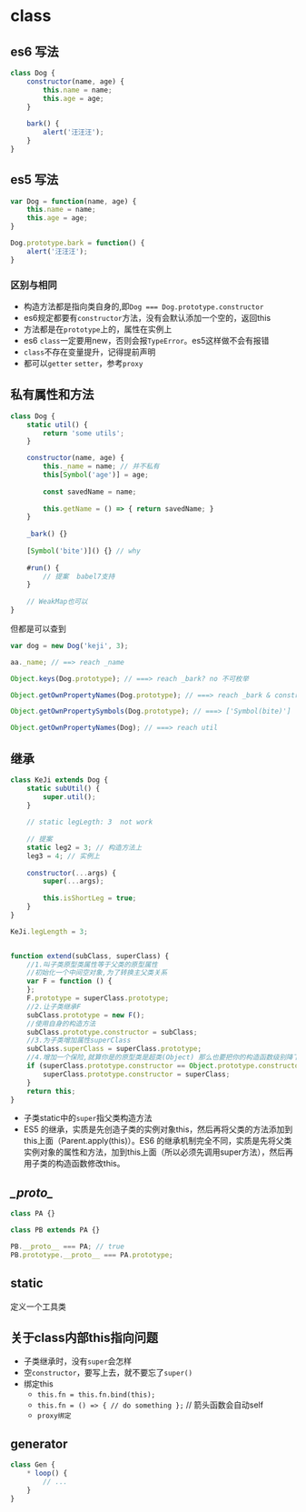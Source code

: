 # class

## es6 写法

```JavaScript
class Dog {
	constructor(name, age) {
		this.name = name;
		this.age = age;
	}
	
	bark() {
		alert('汪汪汪');
	}
}
```

## es5 写法


```JavaScript
var Dog = function(name, age) {
	this.name = name;
	this.age = age;
}

Dog.prototype.bark = function() {
	alert('汪汪汪');
}
```

### 区别与相同

- 构造方法都是指向类自身的,即`Dog === Dog.prototype.constructor`
- es6规定都要有`constructor`方法，没有会默认添加一个空的，返回this
- 方法都是在`prototype`上的，属性在实例上
- es6 `class`一定要用new，否则会报`TypeError`。es5这样做不会有报错
- `class`不存在变量提升，记得提前声明
- 都可以`getter` `setter`，参考`proxy`

## 私有属性和方法

```JavaScript
class Dog {
	static util() {
		return 'some utils';
	}

	constructor(name, age) {
		this._name = name; // 并不私有
		this[Symbol('age')] = age;
		
		const savedName = name;
		
		this.getName = () => { return savedName; }
	}
	
	_bark() {}
	
	[Symbol('bite')]() {} // why
	
	#run() {
		// 提案  babel7支持
	}
	
	// WeakMap也可以
}
```

但都是可以查到

```JavaScript
var dog = new Dog('keji', 3);

aa._name; // ==> reach _name

Object.keys(Dog.prototype); // ===> reach _bark? no 不可枚举

Object.getOwnPropertyNames(Dog.prototype); // ===> reach _bark & constructor

Object.getOwnPropertySymbols(Dog.prototype); // ===> ['Symbol(bite)']

Object.getOwnPropertyNames(Dog); // ===> reach util
```

## 继承

```JavaScript
class KeJi extends Dog {
	static subUtil() {
		super.util();
	}
	
	// static legLegth: 3  not work
	
	// 提案
	static leg2 = 3; // 构造方法上
	leg3 = 4; // 实例上
	
	constructor(...args) {
		super(...args);
		
		this.isShortLeg = true;
	}
}

KeJi.legLength = 3;


function extend(subClass, superClass) {
    //1.叫子类原型类属性等于父类的原型属性
    //初始化一个中间空对象,为了转换主父类关系
    var F = function () {
    };
    F.prototype = superClass.prototype;
    //2.让子类继承F
    subClass.prototype = new F();
    //使用自身的构造方法
    subClass.prototype.constructor = subClass;
    //3.为子类增加属性superClass
    subClass.superClass = superClass.prototype;
    //4.增加一个保险,就算你是的原型类是超类(Object) 那么也要把你的构造函数级别降下来
    if (superClass.prototype.constructor == Object.prototype.constructor) {
        superClass.prototype.constructor = superClass;
    }
    return this;
}
```

- 子类static中的`super`指父类构造方法
- ES5 的继承，实质是先创造子类的实例对象this，然后再将父类的方法添加到this上面（Parent.apply(this)）。ES6 的继承机制完全不同，实质是先将父类实例对象的属性和方法，加到this上面（所以必须先调用super方法），然后再用子类的构造函数修改this。

## __\__proto__\__

```JavaScript
class PA {}

class PB extends PA {}

PB.__proto__ === PA; // true
PB.prototype.__proto__ === PA.prototype;
```

## static

定义一个工具类

## 关于class内部this指向问题

- 子类继承时，没有`super`会怎样
- 空`constructor`，要写上去，就不要忘了`super()`
- 绑定this
	- `this.fn = this.fn.bind(this);` 
	- `this.fn = () => { // do something };` // 箭头函数会自动self
	- `proxy绑定`


## generator

```JavaScript
class Gen {
	* loop() {
		// ...
	}
}
```